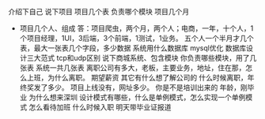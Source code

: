 介绍下自己
说下项目
项目几个表
负责哪个模块
项目几个月
- 项目几个人、组成
答：项目爬虫，两个月，两个人；电商，一年，十个人，1个项目经理，1UI，3后端，3个前端，1测试，1业务。
五个人一个半月才几个表，最大一张表几个字段，多少数据
系统用什么数据库
mysql优化
数据库设计三大范式 
tcp和udp区别
说下商城系统、包含模块
你负责哪些模块，用了几张表
系统一共几张表
离职公司有多大，老板，主要业务，地址，住在那，怎么上班，为什么离职。
期望薪资
其它有什么想了解公司的
什么时候离职，年终奖发了多少。
项目上线没有，网址多少。
你是不是培训出来的
年龄，刚毕业
为什么想来深圳
设计模式有哪些，什么是单例模式，怎么实现一个单例模式
怎么看待加班
什么时候入职
明天带毕业证报道